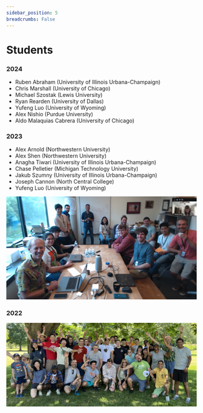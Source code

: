 ```yaml
---
sidebar_position: 5
breadcrumbs: False
---
```


# Students

### 2024

- Ruben Abraham (University of Illinois Urbana-Champaign)
- Chris Marshall (University of Chicago)
- Michael Szostak (Lewis University)
- Ryan Rearden (University of Dallas)
- Yufeng Luo (University of Wyoming)
- Alex Nishio (Purdue University)
- Aldo Malaquias Cabrera (University of Chicago)

### 2023

- Alex Arnold (Northwestern University)
- Alex Shen (Northwestern University)
- Anagha Tiwari (University of Illinois Urbana-Champaign)
- Chase Pelletier (Michigan Technology University)
- Jakub Szumny (University of Illinois Urbana-Champaign)
- Joseph Cannon (North Central College)
- Yufeng Luo (University of Wyoming)


![2022 student and group photo](./student-photos/2023.png)

### 2022
![2022 student and group photo](./student-photos/2022.png)